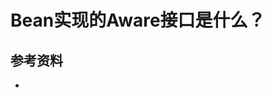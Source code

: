 <!-- ---
title: Bean实现的Aware接口是什么？
date: 2021-09-07 09:09:52
category: java100, springcode
--- -->

# Bean实现的Aware接口是什么？



## 参考资料

- []()